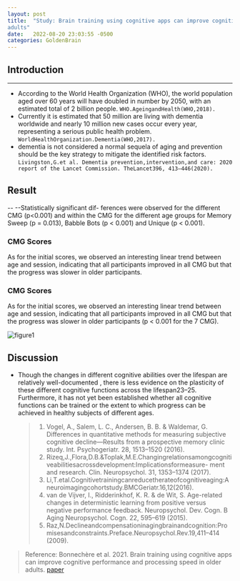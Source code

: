 ```yaml
---
layout: post
title:  "Study: Brain training using cognitive apps can improve cognitive performance and processing speed in older
adults"
date:   2022-08-20 23:03:55 -0500
categories: GoldenBrain
---
```


## Introduction

---

- According to the World Health Organization (WHO), the world population aged over 60 years will have doubled in number by 2050, with an estimated total of 2 billion people. `WHO.AgeingandHealth(WHO,2018).`
- Currently it is estimated that 50 million are living with dementia worldwide and nearly 10 million new cases occur every year, representing a serious public health problem. `WorldHealthOrganization.Dementia(WHO,2017).`
- dementia is not considered a normal sequela of aging and prevention should be the key strategy to mitigate the identified risk factors. `Livingston,G.et al. Dementia prevention,intervention,and care: 2020 report of the Lancet Commission. TheLancet396, 413–446(2020).`

## Result

--
--Statistically significant dif- ferences were observed for the different CMG (p<0.001) and within the CMG for the different age groups for Memory Sweep (p = 0.013), Babble Bots (p < 0.001) and Unique (p < 0.001).

### CMG Scores

As for the initial scores, we observed an interesting linear trend between age and session, indicating that all participants improved in all CMG but that the progress was slower in older participants.

### CMG Scores

As for the initial scores, we observed an interesting linear trend between age and session, indicating that all participants improved in all CMG but that the progress was slower in older participants (p < 0.001 for the 7 CMG).

![figure1](/devblog/assets/2022-08-20-brain-training-using-cognitive-apps/figure1.png)

## Discussion

- Though the changes in different cognitive abilities over the lifespan are relatively well-documented , there is less evidence on the plasticity of these different cognitive functions across the lifespan23–25. Furthermore, it has not yet been established whether all cognitive functions can be trained or the extent to which progress can be achieved in healthy subjects of different ages.

    > 1. Vogel, A., Salem, L. C., Andersen, B. B. & Waldemar, G. Differences in quantitative methods for measuring subjective cognitive
    decline—Results from a prospective memory clinic study. Int. Psychogeriatr. 28, 1513–1520 (2016).
    > 1. Rizeq,J.,Flora,D.B.&Toplak,M.E.Changingrelationsamongcognitiveabilitiesacrossdevelopment:Implicationsformeasure-
    ment and research. Clin. Neuropsychol. 31, 1353–1374 (2017).
    > 1. Li,T.etal.Cognitivetrainingcanreducetherateofcognitiveaging:Aneuroimagingcohortstudy.BMCGeriatr.16,12(2016).
    > 1. van de Vijver, I., Ridderinkhof, K. R. & de Wit, S. Age-related changes in deterministic learning from positive versus negative performance feedback. Neuropsychol. Dev. Cogn. B Aging Neuropsychol. Cogn. 22, 595–619 (2015).
    > 1. Raz,N.Declineandcompensationinagingbrainandcognition:Promisesandconstraints.Preface.Neuropsychol.Rev.19,411–414 (2009).

> Reference: Bonnechère et al. 2021. Brain training using cognitive apps can improve cognitive performance and processing speed in older adults. [paper](https://www.ncbi.nlm.nih.gov/pmc/articles/PMC8192763/)